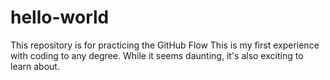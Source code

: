 # hello-world
This repository is for practicing the GitHub Flow
This is my first experience with coding to any degree. While it seems daunting, it's also exciting to learn about.
